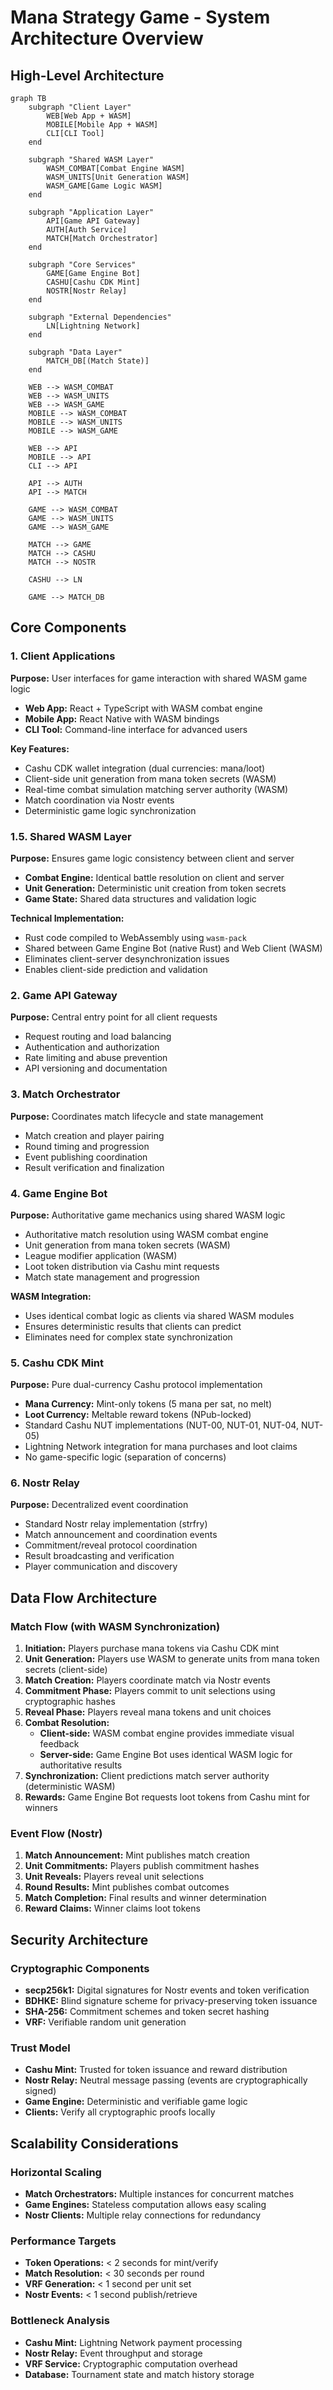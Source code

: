 # Mana Strategy Game - System Architecture Overview

## High-Level Architecture

```mermaid
graph TB
    subgraph "Client Layer"
        WEB[Web App + WASM]
        MOBILE[Mobile App + WASM]
        CLI[CLI Tool]
    end
    
    subgraph "Shared WASM Layer"
        WASM_COMBAT[Combat Engine WASM]
        WASM_UNITS[Unit Generation WASM]
        WASM_GAME[Game Logic WASM]
    end
    
    subgraph "Application Layer"
        API[Game API Gateway]
        AUTH[Auth Service]
        MATCH[Match Orchestrator]
    end
    
    subgraph "Core Services"
        GAME[Game Engine Bot]
        CASHU[Cashu CDK Mint]
        NOSTR[Nostr Relay]
    end
    
    subgraph "External Dependencies"
        LN[Lightning Network]
    end
    
    subgraph "Data Layer"
        MATCH_DB[(Match State)]
    end
    
    WEB --> WASM_COMBAT
    WEB --> WASM_UNITS
    WEB --> WASM_GAME
    MOBILE --> WASM_COMBAT
    MOBILE --> WASM_UNITS
    MOBILE --> WASM_GAME
    
    WEB --> API
    MOBILE --> API
    CLI --> API
    
    API --> AUTH
    API --> MATCH
    
    GAME --> WASM_COMBAT
    GAME --> WASM_UNITS
    GAME --> WASM_GAME
    
    MATCH --> GAME
    MATCH --> CASHU
    MATCH --> NOSTR
    
    CASHU --> LN
    
    GAME --> MATCH_DB
```

## Core Components

### 1. Client Applications
**Purpose:** User interfaces for game interaction with shared WASM game logic
- **Web App:** React + TypeScript with WASM combat engine
- **Mobile App:** React Native with WASM bindings
- **CLI Tool:** Command-line interface for advanced users

**Key Features:**
- Cashu CDK wallet integration (dual currencies: mana/loot)
- Client-side unit generation from mana token secrets (WASM)
- Real-time combat simulation matching server authority (WASM)
- Match coordination via Nostr events
- Deterministic game logic synchronization

### 1.5. Shared WASM Layer
**Purpose:** Ensures game logic consistency between client and server
- **Combat Engine:** Identical battle resolution on client and server
- **Unit Generation:** Deterministic unit creation from token secrets
- **Game State:** Shared data structures and validation logic

**Technical Implementation:**
- Rust code compiled to WebAssembly using `wasm-pack`
- Shared between Game Engine Bot (native Rust) and Web Client (WASM)
- Eliminates client-server desynchronization issues
- Enables client-side prediction and validation

### 2. Game API Gateway
**Purpose:** Central entry point for all client requests
- Request routing and load balancing
- Authentication and authorization
- Rate limiting and abuse prevention
- API versioning and documentation

### 3. Match Orchestrator
**Purpose:** Coordinates match lifecycle and state management
- Match creation and player pairing
- Round timing and progression
- Event publishing coordination
- Result verification and finalization

### 4. Game Engine Bot
**Purpose:** Authoritative game mechanics using shared WASM logic
- Authoritative match resolution using WASM combat engine
- Unit generation from mana token secrets (WASM)
- League modifier application (WASM)
- Loot token distribution via Cashu mint requests
- Match state management and progression

**WASM Integration:**
- Uses identical combat logic as clients via shared WASM modules
- Ensures deterministic results that clients can predict
- Eliminates need for complex state synchronization

### 5. Cashu CDK Mint
**Purpose:** Pure dual-currency Cashu protocol implementation
- **Mana Currency:** Mint-only tokens (5 mana per sat, no melt)
- **Loot Currency:** Meltable reward tokens (NPub-locked)
- Standard Cashu NUT implementations (NUT-00, NUT-01, NUT-04, NUT-05)
- Lightning Network integration for mana purchases and loot claims
- No game-specific logic (separation of concerns)

### 6. Nostr Relay
**Purpose:** Decentralized event coordination
- Standard Nostr relay implementation (strfry)
- Match announcement and coordination events
- Commitment/reveal protocol coordination
- Result broadcasting and verification
- Player communication and discovery

## Data Flow Architecture

### Match Flow (with WASM Synchronization)
1. **Initiation:** Players purchase mana tokens via Cashu CDK mint
2. **Unit Generation:** Players use WASM to generate units from mana token secrets (client-side)
3. **Match Creation:** Players coordinate match via Nostr events
4. **Commitment Phase:** Players commit to unit selections using cryptographic hashes
5. **Reveal Phase:** Players reveal mana tokens and unit choices
6. **Combat Resolution:** 
   - **Client-side:** WASM combat engine provides immediate visual feedback
   - **Server-side:** Game Engine Bot uses identical WASM logic for authoritative results
7. **Synchronization:** Client predictions match server authority (deterministic WASM)
8. **Rewards:** Game Engine Bot requests loot tokens from Cashu mint for winners

### Event Flow (Nostr)
1. **Match Announcement:** Mint publishes match creation
2. **Unit Commitments:** Players publish commitment hashes
3. **Unit Reveals:** Players reveal unit selections
4. **Round Results:** Mint publishes combat outcomes
5. **Match Completion:** Final results and winner determination
6. **Reward Claims:** Winner claims loot tokens

## Security Architecture

### Cryptographic Components
- **secp256k1:** Digital signatures for Nostr events and token verification
- **BDHKE:** Blind signature scheme for privacy-preserving token issuance
- **SHA-256:** Commitment schemes and token secret hashing
- **VRF:** Verifiable random unit generation

### Trust Model
- **Cashu Mint:** Trusted for token issuance and reward distribution
- **Nostr Relay:** Neutral message passing (events are cryptographically signed)
- **Game Engine:** Deterministic and verifiable game logic
- **Clients:** Verify all cryptographic proofs locally

## Scalability Considerations

### Horizontal Scaling
- **Match Orchestrators:** Multiple instances for concurrent matches
- **Game Engines:** Stateless computation allows easy scaling
- **Nostr Clients:** Multiple relay connections for redundancy

### Performance Targets
- **Token Operations:** < 2 seconds for mint/verify
- **Match Resolution:** < 30 seconds per round
- **VRF Generation:** < 1 second per unit set
- **Nostr Events:** < 1 second publish/retrieve

### Bottleneck Analysis
- **Cashu Mint:** Lightning Network payment processing
- **Nostr Relay:** Event throughput and storage
- **VRF Service:** Cryptographic computation overhead
- **Database:** Tournament state and match history storage